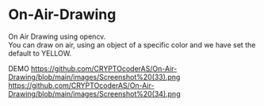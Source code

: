 # On-Air-Drawing
On Air Drawing using opencv.<br/>
You can draw on air, using an object of a specific color and we have set the default to YELLOW.

DEMO
https://github.com/CRYPTOcoderAS/On-Air-Drawing/blob/main/images/Screenshot%20(33).png
https://github.com/CRYPTOcoderAS/On-Air-Drawing/blob/main/images/Screenshot%20(34).png

